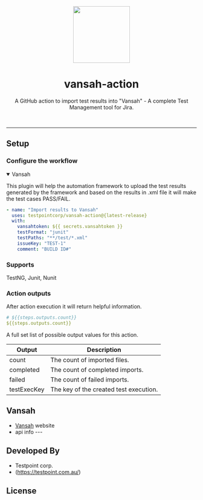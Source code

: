 <div align="center">
  <img src="https://vansah.com/wp-content/uploads/2022/06/512x512.png" style="width:150px"/>
</div>
<h1 align="center">
  vansah-action
</h1>

<p align="center">
    A GitHub action to import test results into "Vansah" - A complete Test Management tool for Jira.
</p>
<br />

-------

## Setup

### Configure the workflow

<details open>
<summary>Vansah</summary>
  <p>This plugin will help the automation framework to upload the test results generated by the framework and based on the results in .xml file it will make the test cases PASS/FAIL.
    </p>
<p>

```yml
- name: "Import results to Vansah"
  uses: testpointcorp/vansah-action@{latest-release}
  with:
    vansahtoken: ${{ secrets.vansahtoken }}
    testFormat: "junit"
    testPaths: "**/test/*.xml"
    issueKey: "TEST-1"
    comment: "BUILD ID#"
```

</p>
</details>


### Supports
TestNG, Junit, Nunit 
  
### Action outputs

After action execution it will return helpful information.

```yml
# ${{steps.outputs.count}}
${{steps.outputs.count}}
```

A full set list of possible output values for this action.


| **Output**      | **Description**                        |
|-----------------|----------------------------------------|
| count           | The count of imported files.           |
| completed       | The count of completed imports.        |
| failed          | The count of failed imports.           |
| testExecKey     | The key of the created test execution. |


## Vansah

- [Vansah](http://vansah.com/) website
- api info ---

## Developed By

* Testpoint corp.
 * (https://testpoint.com.au/)

## License


